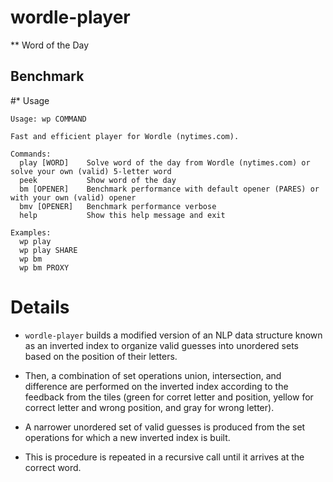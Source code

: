 # wordle-player

** Word of the Day

## Benchmark

#* Usage
```
Usage: wp COMMAND

Fast and efficient player for Wordle (nytimes.com).

Commands:
  play [WORD]    Solve word of the day from Wordle (nytimes.com) or solve your own (valid) 5-letter word
  peek           Show word of the day
  bm [OPENER]    Benchmark performance with default opener (PARES) or with your own (valid) opener
  bmv [OPENER]   Benchmark performance verbose
  help           Show this help message and exit

Examples:
  wp play
  wp play SHARE
  wp bm
  wp bm PROXY
  ```

# Details

* `wordle-player` builds a modified version of an NLP data structure known as an
inverted index to organize valid guesses into unordered sets based on the
position of their letters.

* Then, a combination of set operations union, intersection, and difference are
performed on the inverted index according to the feedback from the tiles (green
for corret letter and position, yellow for correct letter and wrong position,
and gray for wrong letter).

* A narrower unordered set of valid guesses is produced from the set operations
for which a new inverted index is built.

* This is procedure is repeated in a recursive call until it arrives at the
correct word.
